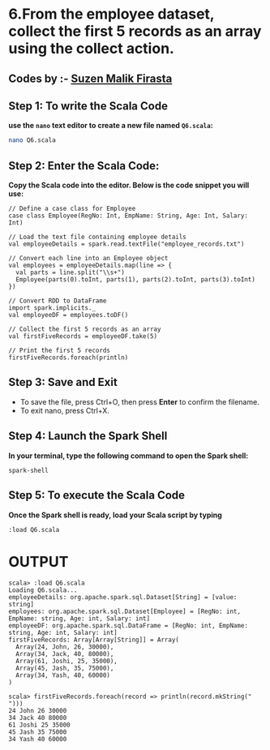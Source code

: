 # 6.From the employee dataset, collect the first 5 records as an array using the collect action. 
## Codes by :- [Suzen Malik Firasta](https://github.com/SuzenFirasta)

## Step 1: To write the Scala Code
**use the `nano` text editor to create a new file named `Q6.scala`:**
```bash
nano Q6.scala
```

## Step 2: Enter the Scala Code: 
**Copy the Scala code into the editor. Below is the code snippet you will use:**
```
// Define a case class for Employee
case class Employee(RegNo: Int, EmpName: String, Age: Int, Salary: Int)

// Load the text file containing employee details
val employeeDetails = spark.read.textFile("employee_records.txt")

// Convert each line into an Employee object
val employees = employeeDetails.map(line => {
  val parts = line.split("\\s+")
  Employee(parts(0).toInt, parts(1), parts(2).toInt, parts(3).toInt)
})

// Convert RDD to DataFrame
import spark.implicits._
val employeeDF = employees.toDF()

// Collect the first 5 records as an array
val firstFiveRecords = employeeDF.take(5)

// Print the first 5 records
firstFiveRecords.foreach(println)

```

## Step 3: Save and Exit
* To save the file, press Ctrl+O, then press **Enter** to confirm the filename.
* To exit nano, press Ctrl+X.

## Step 4: Launch the Spark Shell
**In your terminal, type the following command to open the Spark shell:**
```
spark-shell
```

## Step 5: To execute the Scala Code
**Once the Spark shell is ready, load your Scala script by typing**
```
:load Q6.scala
```

# OUTPUT

```
scala> :load Q6.scala
Loading Q6.scala...
employeeDetails: org.apache.spark.sql.Dataset[String] = [value: string]
employees: org.apache.spark.sql.Dataset[Employee] = [RegNo: int, EmpName: string, Age: int, Salary: int]
employeeDF: org.apache.spark.sql.DataFrame = [RegNo: int, EmpName: string, Age: int, Salary: int]
firstFiveRecords: Array[Array[String]] = Array(
  Array(24, John, 26, 30000),
  Array(34, Jack, 40, 80000),
  Array(61, Joshi, 25, 35000),
  Array(45, Jash, 35, 75000),
  Array(34, Yash, 40, 60000)
)
```

```
scala> firstFiveRecords.foreach(record => println(record.mkString(" ")))
24 John 26 30000
34 Jack 40 80000
61 Joshi 25 35000
45 Jash 35 75000
34 Yash 40 60000
```
